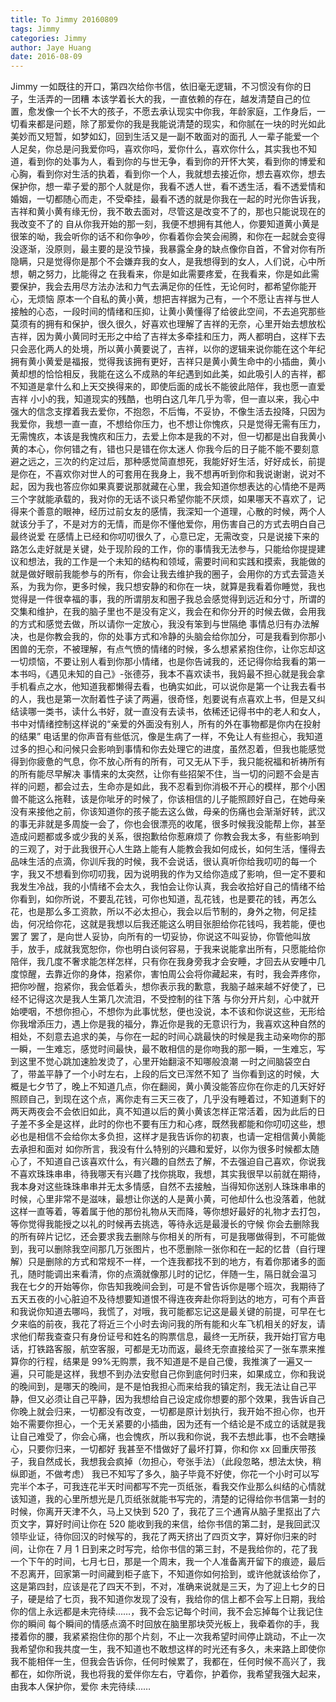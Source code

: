 ```yaml
---
title: To Jimmy 20160809
tags: Jimmy
categories: Jimmy
author: Jaye Huang
date: 2016-08-09
---
```


Jimmy
一如既往的开口，第四次给你书信，依旧毫无逻辑，不习惯没有你的日子，生活弄的一团糟
本该学着长大的我，一直依赖的存在，越发清楚自己的位置，愈发像一个长不大的孩子，不愿去承认现实中你我，年龄家庭，工作身后，一切看来都是问题，除了那爱你的我是我能说清楚的现实，和你腻在一块的时光如此美妙而又短暂，如梦如幻，回到生活又是一副不敢面对的面孔
人一辈子能爱一个人足矣，你总是问我爱你吗，喜欢你吗，爱你什么，喜欢你什么，其实我也不知道，看到你的处事为人，看到你的与世无争，看到你的开怀大笑，看到你的博爱和心胸，看到你对生活的执着，看到你一个人，我就想去接近你，想去喜欢你，想去保护你，想一辈子爱的那个人就是你，我看不透人世，看不透生活，看不透爱情和婚姻，一切都随心而走，不受牵挂，最看不透的就是你我在一起的时光你告诉我，吉祥和黄小黄有缘无份，我不敢去面对，尽管这是改变不了的，那也只能说现在的我改变不了的
自从你我开始的那一刻，我便不想拥有其他人，你要知道黄小黄是很笨的呦，我会听你的话不和你争吵，你看着你会笑会闹腾，和你在一起就会变得没逐渐，没原则，最主要的是没节操，我暴露全身的缺点像你自首，不曾对你有所隐瞒，只是觉得你是那个不会嫌弃我的女人，是我想得到的女人，人们说，心中所想，朝之努力，比能得之
在我看来，你是如此需要疼爱，在我看来，你是如此需要保护，我会去用尽方法办法和力气去满足你的任性，无论何时，都希望你能开心，无烦恼
原本一个自私的黄小黄，想把吉祥据为己有，一个不愿让吉祥与世人接触的心态，一段时间的情绪和压抑，让黄小黄懂得了给彼此空间，不去追究那些莫须有的拥有和保护，很久很久，好喜欢也理解了吉祥的无奈，心里开始去想放松吉祥，因为黄小黄同时无形之中给了吉祥太多牵挂和压力，两人都明白，这样下去只会恶化两人的处境，所以黄小黄要说了，吉祥，以你的逻辑来说你能在这个年纪拥有黄小黄爱是福报，觉得我该拥有更好，吉祥只是黄小黄生命中的小插曲，黄小黄却想的恰恰相反，我能在这么不成熟的年纪遇到如此美，如此吸引人的吉祥，都不知道是拿什么和上天交换得来的，即使后面的成长不能彼此陪伴，我也愿一直爱吉祥
小小的我，知道现实的残酷，也明白这几年几乎为零，但一直以来，我心中强大的信念支撑着我去爱你，不抱怨，不后悔，不妥协，不像生活去投降，只因为我爱你，我想一直一直，不想给你压力，也不想让你愧疚，只是觉得无需有压力，无需愧疚，本该是我愧疚和压力，去爱上你本是我的不对，但一切都是出自我黄小黄的本心，你何错之有，错也只是错在你太迷人
你我今后的日子能不能不要刻意避之远之，三次的约定过后，那种感觉简直想死，我能好好生活，好好成长，前提是你在，不喜欢你对世人的可套用在我身上，我不想再听到你和我说谢谢，说对不起，因为我也答应你如果真要说那就藏在心里，我会知道你想表达的心情绝不是两三个字就能承载的，我对你的无话不谈只希望你能不厌烦，如果哪天不喜欢了，记得来个善意的眼神，经历过前女友的感情，我深知一个道理，心散的时候，两个人就该分手了，不是对方的无情，而是你不懂他爱你，用伤害自己的方式去明白自己最终说爱
在感情上已经和你叨叨很久了，心意已定，无需改变，只是说接下来的路怎么走好就是关键，处于现阶段的工作，你的事情我无法参与，只能给你提提建议和想法，我的工作是一个未知的结构和领域，需要时间和实践和摸索，我能做的就是做好眼前我能参与的所有，你会让我去维护我的圈子，会用你的方式去营造关系，为我为你，更多时候，我只想安静的和你在一块，就算是我看着你睡觉，我也觉得是一件很幸福的事，我的所谓朋友和圈子我总会感觉得到远近和分寸，所谓的交集和维护，在我的脑子里也不是没有定义，我会在和你分开的时候去做，会用我的方式和感觉去做，所以请你一定放心，我没有笨到与世隔绝
事情总归有办法解决，也是你教会我的，你的处事方式和冷静的头脑会给你加分，可是我看到你那小困兽的无奈，不被理解，有点气愤的情绪的时候，多么想紧紧抱住你，让你忘却这一切烦恼，不要让别人看到你那小情绪，也是你告诫我的，还记得你给我看的第一本书吗，《遇见未知的自己》-张德芬，我本不喜欢读书，我妈最不担心就是我会拿手机看点之水，他知道我都懒得去看，也确实如此，可以说你是第一个让我去看书的人，我也是第一次耐着性子读了两遍，很奇怪，剋要说有点喜欢上书，但是又纠结读哪一类书，读什么书好，就一直没有去读书，依稀还记得书中的老人和女人，书中对情绪控制这样说的“亲爱的外面没有别人，所有的外在事物都是你内在投射的结果”
电话里的你声音有些低沉，像是生病了一样，不免让人有些担心，我知道过多的担心和问候只会影响到事情和你去处理它的进度，虽然忍着，但我也能感觉得到你疲惫的气息，你不放心所有的所有，可又无从下手，我只能祝福和祈祷所有的所有能尽早解决
事情来的太突然，让你有些招架不住，当一切的问题不会是吉祥的问题，都会过去，生命亦是如此，我不忍看到你消极不开心的模样，那个小困兽不能这么拖鞋，该是你呲牙的时候了，你该相信的儿子能照顾好自己，在她母亲没有来接他之前，你该知道你的孩子能去这么做，母亲的伤痛也会渐渐好转，武汉的事无非就是多周旋一会了，你也会很漂亮的收尾，很多时候我没能帮上你，甚至造成问题都或多或少我的关系，很抱歉给你惹麻烦了
你教会我太多，有些影响到的三观了，对于此我很开心人生路上能有人能教会我如何成长，如何生活，懂得去品味生活的点滴，你训斥我的时候，我不会说话，很认真听你给我叨叨的每一个字，我又不想看到你叨叨我，因为说明我的作为又给你造成了影响，但一定不要和我发生冷战，我的小情绪不会太久，我怕会让你认真，我会收拾好自己的情绪不给你看到，如你所说，不要乱花钱，可你也知道，乱花钱，也是要花的钱，再怎么花，也是那么多工资款，所以不必太担心，我会以后节制的，身外之物，何足挂齿，何况给你花，这就是我想以后我还能这么明目张胆给你花钱吗，我若能，便也罢了
罢了，是向世人妥协，向所有的一切妥协，你说这不叫妥协，你管他叫放手，放手，成就我宽恕你，你也明白谈何容易，于我来说能拿出所有，只愿能给你陪伴，我几度不奢求能怎样怎样，只有你在我身旁我才会安睡，才回去从安睡中几度惊醒，去靠近你的身体，抱紧你，害怕周公会将你藏起来，有时，我会弄疼你，把你吵醒，抱紧你，我会低着头，想你表示我的歉意，我脑子越来越不好使了，已经不记得这次是我人生第几次流泪，不受控制的往下落
与你分开片刻，心中就开始哽咽，不想你担心，不想你为此事忧愁，便也没说，本不该和你说这些，无形给你我增添压力，遇上你是我的福分，靠近你是我的无意识行为，我喜欢这种自然的相处，不刻意去追求的美，与你在一起的时间心跳最快的时候是我主动亲吻你的那一瞬，一生难忘，感觉时间最快，最不敢相信的是你吻我的那一瞬，一生难忘，写到这里不觉心跳加速脸发烫了，心里开始翻滚不知哪般浪潮
一时之间脑袋空白了，带盖平静了一个小时左右，上段的后文已浑然不知了
当你看到这的时候，大概是七夕节了，晚上不知道几点，你在翻阅，黄小黄没能答应你在你走的几天好好照顾自己，到现在这个点，离你走有三天三夜了，几乎没有睡着过，不知道剩下的两天两夜会不会依旧如此，真不知道以后的黄小黄该怎样正常活着，因为此后的日子差不多全是这样，此时的你也不要有压力和心疼，既然我都能和你叨叨这些，想必也是相信不会给你太多负担，这样才是我告诉你的初衷，也请一定相信黄小黄能去承担和面对
如你所言，我没有什么特别的兴趣和爱好，以你为很多时候都太随心了，不知道自己该喜欢什么，有兴趣的自然去了解，不去强迫自己喜欢，你说我不喜欢珠珠串串，待我哪天有兴趣了找你挑取，我想，其实我很早以前就在期待，我本身对这些珠珠串串并无太多情感，自然不去接触，当得知你送别人珠珠串串的时候，心里非常不是滋味，最想让你送的人是黄小黄，可他却什么也没落着，他就这样一直等着，等着属于他的那份礼物从天而降，等你想好最好的礼物才去打包，等你觉得我能授之以礼的时候再去挑选，等待永远是最漫长的守候
你会去删除我的所有碎片记忆，还会要求我去删除与你相关的所有，可是我哪做得到，不可能做到，我可以删除我空间那几万张图片，也不愿删除一张你和在一起的忆昔（自行理解）只是删除的方式和常规不一样，一个连我都找不到的地方，有着你那诸多的面孔，随时能调出来看清，你的点滴就像那儿时的记忆，伴随一生，隔日就会温习
我在七夕的开始等你，你告知我晚间会到，可是不曾告诉你是哪个班次，我期待了五天五夜的小心脏迫不及待想要知道恨不得连夜奔赴你将到达的地方，可有个声音和我说你知道去哪吗，我慌了，对哦，我可能都忘记这是最关键的前提，可早在七夕来临的前夜，我花了将近三个小时去询问我的所有能和火车飞机相关的好友，请求他们帮我查查只有身份证号和姓名的购票信息，最终一无所获，我开始打官方电话，打铁路客服，航空客服，可都是无功而返，最终无奈直接给买了一张车票来推算你的行程，结果是 99%无购票，我不知道是不是自己傻，我推演了一遍又一遍，只可能是这样，我想不到办法安慰自己你到底何时归来，如果成立，你和我说的晚间到，是哪天的晚间，是不是怕我担心而来给我的镇定剂，我无法让自己平静，但又必须让自己平静，因为我想给自己设定成你想要的那个效果，我告诉自己你晚上就会归来，一切都没有改变，一切都是原计划执行，我开始不担心你，也开始不需要你担心，一个无关紧要的小插曲，因为还有一个结论是不成立的话就是我让自己难受了，你会心痛，也会愧疚，所以我和你说，我不去想此事，也不会瞎操心，只要你归来，一切都好
我甚至不惜做好了最坏打算，你和你 xx 回重庆带孩子，我自然成长，我想我会疯掉（勿担心，夸张手法）（此段忽略，想法太快，稍纵即逝，不做考虑）
我已不知写了多久，脑子毕竟不好使，你花一个小时可以写完半个本子，可我连花半天时间都写不完一页纸张，看我交作业那么纠结的心情就该知道，我的心里所想光是几页纸张就能书写完的，清楚的记得给你书信第一封的时候，你离开天津不久，马上又快到 520 了，我花了三个通宵从脑子里抠出了六页文字，算好时间让你在 520 能收到我的来信，给你书信的第二封，是我回武汉领毕业证，待你回汉的时候写的，我花了两天挤出了四页文字，算好你归来的时间，让你在 7 月 1 日到来之时写完，给你书信的第三封，不是我给你的，花了我一个下午的时间，七月七日，那是一个周末，我一个人准备离开留下的痕迹，最后不忍离开，回家第一时间藏到柜子底下，不知道你如何拾到，或许他就该给你了，这是第四封，应该是花了四天不到，不对，准确来说就是三天，为了迎上七夕的日子，硬是给了七页，我不知道你发现了没有，我给你的信上都不会写上日期，我给你的信上永远都是未完待续……，我不会忘记每个时间，我不会忘掉每个让我记住你的瞬间
每个瞬间的情感点滴不时回放在脑里那块荧光板上，我牵着你的手，我搂着你的腰，我紧紧抱住你的那个片刻，不止一次我希望时间停止跳动，不止一次我希望你和我共度一生，我不知道也不敢想这样的时光还有多久，未来路上即使你我不能相伴一生，但我会告诉你，任何时候累了，我都在，任何时候不高兴了，我都在，如你所说，我也将我的爱伴你左右，守着你，护着你，我希望我强大起来，由我本人保护你，爱你
未完待续……
